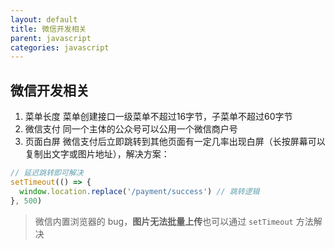 ```yaml
---
layout: default
title: 微信开发相关
parent: javascript
categories: javascript
---
```


## 微信开发相关

1. 菜单长度
菜单创建接口一级菜单不超过16字节，子菜单不超过60字节
2. 微信支付
同一个主体的公众号可以公用一个微信商户号
3. 页面白屏
微信支付后立即跳转到其他页面有一定几率出现白屏（长按屏幕可以复制出文字或图片地址），解决方案：

``` js
// 延迟跳转即可解决
setTimeout(() => {
  window.location.replace('/payment/success') // 跳转逻辑
}, 500)
```

> 微信内置浏览器的 bug，**图片无法批量上传**也可以通过 `setTimeout` 方法解决